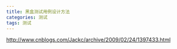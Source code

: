 ```yaml
---
title: 黑盒测试用例设计方法
categories: 测试
tags: 测试
---
```




http://www.cnblogs.com/Jackc/archive/2009/02/24/1397433.html

